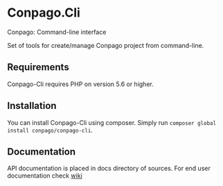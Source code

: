 # Conpago.Cli
Conpago: Command-line interface

Set of tools for create/manage Conpago project from command-line.

## Requirements
Conpago-Cli requires PHP on version 5.6 or higher.

## Installation
You can install Conpago-Cli using composer. Simply run `composer global install conpago/conpago-cli`.

## Documentation

API documentation is placed in docs directory of sources.
For end user documentation check [wiki](https://github.com/conpago/conpago-cli/wiki)